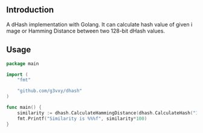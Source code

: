 ## Introduction

A dHash implementation with Golang. It can calculate hash value of given image or Hamming Distance between two 128-bit dHash values.

## Usage

```go
package main

import (
	"fmt"

	"github.com/g3vxy/dhash"
)

func main() {
	similarity := dhash.CalculateHammingDistance(dhash.CalculateHash("1.jpg"), dhash.CalculateHash("2.jpg"))
	fmt.Printf("Similarity is %%%f", similarity*100)
}
```